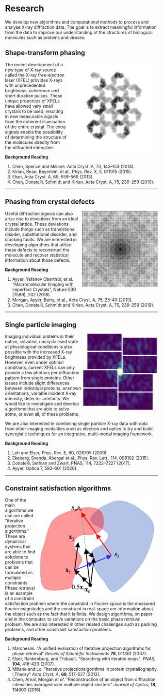 # Research

We develop new algorithms and computational methods to process and analyse X-ray diffraction data. The goal is to extract meaningful information from the data to improve our understanding of the structures of biological molecules such as proteins and viruses.

## Shape-transform phasing
<img align="right" src="figs/res_stp.png" width="300">

The recent development of a new type of X-ray source called the X-ray free-electron laser (XFEL) provides X-rays with unprecedented brightness, coherence and short duration pulses. These unique properties of XFELs have allowed very small crystals to be used, resulting in new measurable signals from the coherent illumination of the entire crystal. The extra signals enable the possibility of determining the structure of the molecules directly from the diffracted intensities.

**Background Reading**
1. Chen, Spence and Millane. Acta Cryst. A, 70, 143–153 (2014).
2. Kirian, Bean, Beyerlein, et al., Phys. Rev. X, 5, 011015 (2015).
3. Elser, Acta Cryst. A, 69, 559–569 (2013).
4. Chen, Donatelli, Schmidt and Kirian. Acta Cryst. A, 75, 239–259 (2019).

---

## Phasing from crystal defects
<img align="right" src="figs/res_crystdisorder.png" width="250">

Useful diffraction signals can also arise due to deviations from an ideal crystal lattice. These deviations include things such as translational disoder, substitutional disorder, and stacking faults. We are interested in developing algorithms that utilise these defects to reconstruct the molecule and recover statistical information about those defects.

**Background Reading**
1. Ayyer, Yefanov Oberthür, et al. "Macromolecular Imaging with Imperfect Crystals", Nature 530 (7589), 202 (2016).
2. Morgan, Ayyer, Barty, et al., Acta Cryst. A, 75, 25–40 (2019).
3. Chen, Donatelli, Schmidt and Kirian. Acta Cryst. A, 75, 239–259 (2019).

---

## Single particle imaging
<img align="right" src="figs/res_spi.png" width="250">

Imaging individual proteins in their native, solvated, uncrystallised state at physiological conditions is also possible with the increased X-ray brightness provided by XFELs. However, even under optimal conditions, current XFELs can only provide a few photons per diffraction pattern from single proteins. Other issues include slight differences between individual proteins, unknown orientations, variable incident X-ray intensity, detector artefacts.
We would like to investigate and develop algorithms that are able to solve some, or even all, of these problems.

We are also interested in combining single particle X-ray data with data from other imaging modalities such as electron and optics to try and build synergistic techniques for an integrative, multi-modal imaging framework.

**Background Reading**
1. Loh and Elser, Phys. Rev. E, 80, 026705 (2009).
2. Ekeberg, Svenda, Abergel et al., Phys. Rev. Lett., 114, 098102 (2015).
3. Donatelli, Sethian and Zwart, PNAS, 114, 7222–7227 (2017).
4. Ayyer, Optica 7, 593–601 (2020).

---

## Constraint satisfaction algorithms
<img align="right" src="figs/res_algo.png" width="400">

One of the main algorithms we use are called "iterative projection algorithms." These are dynamical systems that are able to find solutions to problems that can be formulated as multiple constraints. Phase retrieval is an example of a constraint satisfaction problem where the constraint in Fourier space is the measured Fourier magnitudes and the constraint in real-space are information about the object such as the fact that it is finite. We design algorithms, on paper and in the computer, to solve variations on the basic phase retrieval problem. We are also interested in other related challenges such as packing problems, and other constraint satisfaction problems.

**Background Reading**
1. Marchesini. "A unified evaluation of iterative projection algorithms for phase retrieval" _Review of Scientific Instruments_ **78**, 011301 (2007).
2. Elser, Rankenburg, and Thibault. "Searching with iterated maps". _PNAS_, **104**, 418-423 (2007).
3. Millane and Lo. "Iterative projectionalgorithms in protein crystallography. I.Theory"  _Acta Cryst. A_, **69**, 517-527 (2013).
4. Chen, Arnal, Morgan _et al_. "Reconstruction of an object from diffraction intensities averaged over multiple object clusters" _Journal of Optics_, **18**, 114003 (2016).
